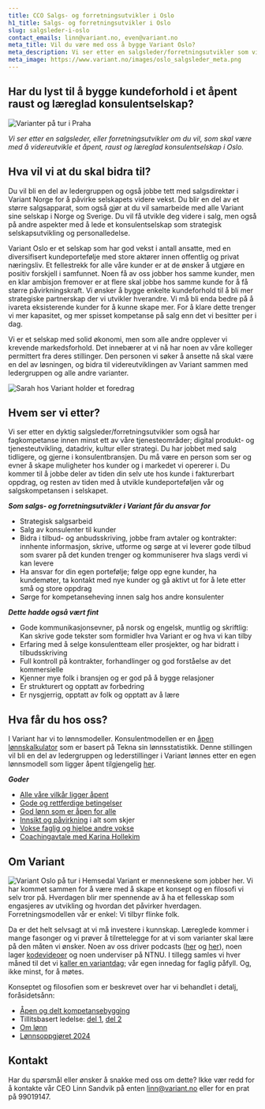 ```yaml
---
title: CCO Salgs- og forretningsutvikler i Oslo
h1_title: Salgs- og forretningsutvikler i Oslo
slug: salgsleder-i-oslo
contact_emails: linn@variant.no, even@variant.no
meta_title: Vil du være med oss å bygge Variant Oslo?
meta_description: Vi ser etter en salgsleder/forretningsutvikler som vil være med å videreutvikle et åpent, raust og læreglad konsulentselskap i Oslo!
meta_image: https://www.variant.no/images/oslo_salgsleder_meta.png
---
```


## Har du lyst til å bygge kundeforhold i et åpent raust og læreglad konsulentselskap?

![Varianter på tur i Praha](/images/oslo-praha-blob.png)

_Vi ser etter en salgsleder, eller forretningsutvikler om du vil, som skal være med å videreutvikle et åpent, raust og læreglad konsulentselskap i Oslo._

## Hva vil vi at du skal bidra til?

Du vil bli en del av ledergruppen og også jobbe tett med salgsdirektør i Variant Norge for å påvirke selskapets videre vekst. Du blir en del av et større salgsapparat, som også gjør at du vil samarbeide med alle Variant sine selskap i Norge og Sverige. Du vil få utvikle deg videre i salg, men også på andre aspekter med å lede et konsulentselskap som strategisk selskapsutvikling og personalledelse.

Variant Oslo er et selskap som har god vekst i antall ansatte, med en diversifisert kundeportefølje med store aktører innen offentlig og privat næringsliv. Et fellestrekk for alle våre kunder er at de ønsker å utgjøre en positiv forskjell i samfunnet. Noen få av oss jobber hos samme kunder, men en klar ambisjon fremover er at flere skal jobbe hos samme kunde for å få større påvirkningskraft. Vi ønsker å bygge enkelte kundeforhold til å bli mer strategiske partnerskap der vi utvikler hverandre. Vi må bli enda bedre på å ivareta eksisterende kunder for å kunne skape mer. For å klare dette trenger vi mer kapasitet, og mer spisset kompetanse på salg enn det vi besitter per i dag.

Vi er et selskap med solid økonomi, men som alle andre opplever vi krevende markedsforhold. Det innebærer at vi nå har noen av våre kolleger permittert fra deres stillinger. Den personen vi søker å ansette nå skal være en del av løsningen, og bidra til videreutviklingen av Variant sammen med ledergruppen og alle andre varianter.

<div class="right"><img alt="Sarah hos Variant holder et foredrag" src="/images/utvikler-sarah.png"/></div>

## Hvem ser vi etter?

Vi ser etter en dyktig salgsleder/forretningsutvikler som også har fagkompetanse innen minst ett av våre tjenesteområder; digital produkt- og tjenesteutvikling, datadriv, kultur eller strategi. Du har jobbet med salg tidligere, og gjerne i konsulentbransjen. Du må være en person som ser og evner å skape muligheter hos kunder og i markedet vi opererer i. Du kommer til å jobbe deler av tiden din selv ute hos kunde i fakturerbart oppdrag, og resten av tiden med å utvikle kundeporteføljen vår og salgskompetansen i selskapet.

**_Som salgs- og forretningsutvikler i Variant får du ansvar for_**

- Strategisk salgsarbeid
- Salg av konsulenter til kunder
- Bidra i tilbud- og anbudsskriving, jobbe fram avtaler og kontrakter: innhente informasjon, skrive, utforme og sørge at vi leverer gode tilbud som svarer på det kunden trenger og kommuniserer hva slags verdi vi kan levere
- Ha ansvar for din egen portefølje; følge opp egne kunder, ha kundemøter, ta kontakt med nye kunder og gå aktivt ut for å lete etter små og store oppdrag
- Sørge for kompetanseheving innen salg hos andre konsulenter

**_Dette hadde også vært fint_**

- Gode kommunikasjonsevner, på norsk og engelsk, muntlig og skriftlig: Kan skrive gode tekster som formidler hva Variant er og hva vi kan tilby
- Erfaring med å selge konsulentteam eller prosjekter, og har bidratt i tilbudsskriving
- Full kontroll på kontrakter, forhandlinger og god forståelse av det kommersielle
- Kjenner mye folk i bransjen og er god på å bygge relasjoner
- Er strukturert og opptatt av forbedring
- Er nysgjerrig, opptatt av folk og opptatt av å lære

## Hva får du hos oss?

I Variant har vi to lønnsmodeller. Konsulentmodellen er en [åpen lønnskalkulator](https://www.variant.no/kalkulator) som er basert på Tekna sin lønnsstatistikk. Denne stillingen vil bli en del av ledergruppen og lederstillinger i Variant lønnes etter en egen lønnsmodell som ligger åpent tilgjengelig [her](https://handbook.variant.no/#Ledere).

**_Goder_**

- [Alle våre vilkår ligger åpent](https://handbook.variant.no)
- [Gode og rettferdige betingelser](https://handbook.variant.no/#Selve-livet)
- [God lønn som er åpen for alle](https://www.variant.no/kalkulator)
- [Innsikt og påvirkning](https://blog.variant.no/bli-en-bedre-variant-7e1926bdcfba#e27f) i alt som skjer
- [Vokse faglig og hjelpe andre vokse](https://blog.variant.no/aapen-og-delt-kompetansebygging-c229771eee93)
- [Coachingavtale med Karina Hollekim](https://handbook.variant.no/avdelinger/oslo#Coaching-med-Karina-Hollekim)

## Om Variant

![Variant Oslo på tur i Hemsedal](/images/oslo-hemsedal-blob.png)
Variant er menneskene som jobber her. Vi har kommet sammen for å være med å skape et konsept og en filosofi vi selv tror på. Hverdagen blir mer spennende av å ha et fellesskap som engasjeres av utvikling og hvordan det påvirker hverdagen. Forretningsmodellen vår er enkel: Vi tilbyr flinke folk.

Da er det helt selvsagt at vi må investere i kunnskap. Læreglede kommer i mange fasonger og vi prøver å tilrettelegge for at vi som varianter skal lære på den måten vi ønsker. Noen av oss driver podcasts ([her](http://bartjs.io/tag/podcast-episode/) og [her](https://kortslutning.fun/)), noen lager [kodevideoer](https://youtube.com/kodesnutt) og noen underviser på NTNU. I tillegg samles vi hver måned til det vi [kaller en variantdag](https://blog.variant.no/tagged/variantdag); vår egen innedag for faglig påfyll. Og, ikke minst, for å møtes.

Konseptet og filosofien som er beskrevet over har vi behandlet i detalj, foråsidetsånn:

- [Åpen og delt kompetansebygging](https://blog.variant.no/aapen-og-delt-kompetansebygging-c229771eee93)
- Tillitsbasert ledelse: [del 1](https://blog.variant.no/tillitsbasert-ledelse-del-1-hva-og-hvorfor-86f6aa485cf9), [del 2](https://blog.variant.no/tillitsbasert-ledelse-del-2-sette-retning-449452fcc6a6)
- [Om lønn](https://blog.variant.no/bonusutbetaling-og-l%C3%B8nnsjusteringer-c6d340f0a6d)
- [Lønnsoppgjøret 2024](https://blog.variant.no/l%C3%B8nnsoppgj%C3%B8ret-2024-6afd7c92abfd)

## Kontakt

Har du spørsmål eller ønsker å snakke med oss om dette? Ikke vær redd for å kontakte vår CEO Linn Sandvik på enten linn@variant.no eller for en prat på 99019147.
